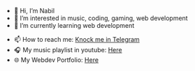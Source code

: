 - 👋 Hi, I’m Nabil
- 👀 I’m interested in music, coding, gaming, web development
- 🌱 I’m currently learning web development
<!--- 💞️ I’m looking to collaborate on ...--->
- 📫 How to reach me: [Knock me in Telegram](https://t.me/nabilofearth)
- 🎧 My music playlist in youtube: [Here](https://www.youtube.com/playlist?list=PLRZSN6f4dop8KYpl3UNbFn9rPN3paAZ-5)
- 🌐 My Webdev Portfolio: [Here](https://imrmnabil.github.io/profile/)

<!---
imrmnabil/imrmnabil is a ✨ special ✨ repository because its `README.md` (this file) appears on your GitHub profile.
You can click the Preview link to take a look at your changes.
--->
